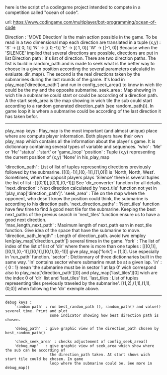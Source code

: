 
here is the script of a codingame project intended to compete in a competition called "ocean of code".

url: https://www.codingame.com/multiplayer/bot-programming/ocean-of-code













Direction : 'MOVE Direction' is the main action possible in the game. To be read in a two dimensional 
            map each direction are translated in a tuple (x,y) :
            'S' -> [( 0, 1)]
            'N' -> [( 0,-1)]
            'E' -> [( 1, 0)]
            'W' -> [(-1, 0)]
            Because when the 'SILENCE' implied that several directions are possible, directions are put in
            list
Direction path : it's list of direction. There are two direction paths. The fist is build in random_path and 
                 is made to seek what is the better way to choose in a given position according the several 
                 parameters calculatid in evaluate_dir_map(). The second is the real directions taken by the 
                 submarines during the last rounds of the game. It's load in play_map['direction_path'] and run in config_seek_area()
                 to know in wich tile could be the my and the opposite submarine.
seek_area :  Map showing in wich tile a submarine could start or could be according of a direction path.
                 A the start seek_area is the map showing in wich tile the sub could start according to a
                 random generated direction_path (see random_path()). In game loop it is where a submarine could 
                 be according of the last direction it has taken befor. 
***
play_map keys :
Play_map is the most important (and almost unique) place where are compute player information.
Both players have their own play_map which contains all the information about the player's game. 
It is dictionnary containing several types of variable and sequences. 
'who' : 'Me' or 'He'
'status' : 'start' or 'game_loop'
'position' : Tuple (x,y) representing the current position of (x,y) 'None' in his_play_map

'direction_path'       :   List of list of tuples representing directions previously followed by the submarine.
                           [[(0,-1)],[(0,-1)],[(1,0)]] is 'North, North, West'. Sometimes, when the opposit players plays 
                           'Silence' there is several tuples the list of list : [[(0,1)],[(0,1),(0,-1)]]
                           See 'dir_converter' function for all details.
'next_direction'       :   Next direction calculated by 'next_tile' function not yet in 'play_map['direction_path']'.
'seek_area'            :   Tile on the map where the opponent, who desn't know the position could think, the submarine is according to his direction path. 
'next_direction_paths' :  'Next_tiles' function have few time to find à good next tile for the submarine. Keeping
                           the best next_paths of the previus search in 'next_tiles' function ensure us to have a
                           good next direction.            
'max_length_next_path' :   Maximum length of next_path earn in next_tile function. Give idea of the space 
                           that have the submarine to move.           
'direction_path_length'' : Length of direction_path. avoid two employ len(play_map['direction_path']) several times in the game.
'fork'   :                 The list of index of the list of list of 'dir' where there is more than one tuples :
                           [[(0,1)],[(0,1),(0,-1)],[(0,1)],[(0,1),(0,-1)]] give play_map['fork'] = [1,3].
                           Use especially in 'run_path' function.
'sector' :                 Dictionnary of three dictionnaries built in the same way. 'In' contains sector where 
                           submarine must be at a given lap. 'in' : { 0 : 1} mean 'the submarine must be in sector 
                           1 at lap 0' wich correspond also to play_map['direction_path'][0] and play_map['last_tiles'][0] 
                           wich are the index 0 of 'dir' list and 'last_tiles' list.
'last_tiles :             List of tuples representing tiles previously traveled by the submarine'.
                          [(1,2),(1,1),(1,1),(0,0)] when following the 'dir' exemple above.
***
    debug keys :
        'random path' : run best_random_path (), random_path() and value() several time. Print and plot
                        some indicator showing how best direction path is chosen.
        
        'debug_path'  : give graphic view of the direction_path chosen by best_random_path() 
        
        'check_seek_area' : checks adjustement of config_seek_area()
        'debug_map'   : give graphic view of seek_area which show where the sub can be according of
                        the direction_path taken. At start shows wich start tile could be chosen. In game
                        loop where the submarine could be. See more in debug_map()
